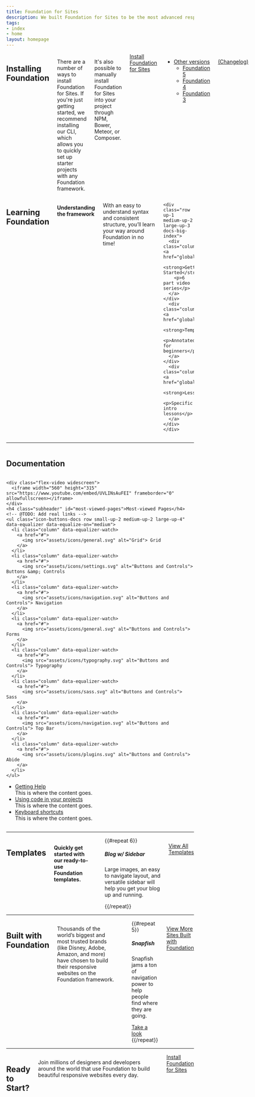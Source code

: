 ```yaml
---
title: Foundation for Sites
description: We built Foundation for Sites to be the most advanced responsive front-end framework in the world.
tags:
- index
- home
layout: homepage
---
```


<div class="row">
  <div class="medium-6 columns">
    <h2 id="installing-foundation">Installing Foundation</h2>
    <p>There are a number of ways to install Foundation for Sites. If you're just getting started, we recommend installing our CLI, which allows you to quickly set up starter projects with any Foundation framework.</p>
    <p>It's also possible to manually install Foundation for Sites into your project through NPM, Bower, Meteor, or Composer.</p>
    <a href="installation.html" class="button-docs">Install Foundation for Sites</a>
    <ul class="dropdown menu docs-dropdown align-top" data-dropdown-menu>
      <li>
        <a href="#">Other versions</a>
        <ul class="menu">
          <li><a href="http://foundation.zurb.com/sites/docs/v/5.5.3"><i class="di-open"></i>Foundation 5</a></li>
          <li><a href="http://foundation.zurb.com/sites/docs/v/4.3.2"><i class="di-open"></i>Foundation 4</a></li>
          <li><a href="http://foundation.zurb.com/sites/docs/v/3.2.5/"><i class="di-open"></i>Foundation 3</a></li>
        </ul>
      </li>
    </ul>
    <p class="docs-nav-version">
      <span data-docs-version></span>
      <a href="https://github.com/zurb/foundation-sites/releases/" target="_blank">(Changelog)</a>
    </p>
    <br>
  </div>
  <div class="medium-6 columns">
    <h2 id="learning-foundation">Learning Foundation</h2>
    <h4>Understanding the framework</h4>
    <p>With an easy to understand syntax and consistent structure, you’ll learn your way around Foundation in no time!</p>

    <div class="row up-1 medium-up-2 large-up-3 docs-big-index">
      <div class="column"><a href="global.html">
        <strong>Getting Started</strong>
        <p>6 part video series</p>
      </a></div>
      <div class="column"><a href="global.html">
        <strong>Templates</strong>
        <p>Annotated for beginners</p>
      </a></div>
      <div class="column"><a href="global.html">
        <strong>Lessons</strong>
        <p>Specific intro lessons</p>
      </a></div>
    </div>


  </div>
</div>

---
<div class="row columns">
  <h2 id="documentation">Documentation</h2>
</div>

<div class="row">
  <div class="medium-12 large-6 columns columns">

    <div class="flex-video widescreen">
      <iframe width="560" height="315" src="https://www.youtube.com/embed/UVLINsAuFEI" frameborder="0" allowfullscreen></iframe>
    </div>
    <h4 class="subheader" id="most-viewed-pages">Most-viewed Pages</h4>
    <!-- @TODO: Add real links -->
    <ul class="icon-buttons-docs row small-up-2 medium-up-2 large-up-4" data-equalizer data-equalize-on="medium">
      <li class="column" data-equalizer-watch>
        <a href="#">
          <img src="assets/icons/general.svg" alt="Grid"> Grid
        </a>
      </li>
      <li class="column" data-equalizer-watch>
        <a href="#">
          <img src="assets/icons/settings.svg" alt="Buttons and Controls"> Buttons &amp; Controls
        </a>
      </li>
      <li class="column" data-equalizer-watch>
        <a href="#">
          <img src="assets/icons/navigation.svg" alt="Buttons and Controls"> Navigation
        </a>
      </li>
      <li class="column" data-equalizer-watch>
        <a href="#">
          <img src="assets/icons/general.svg" alt="Buttons and Controls"> Forms
        </a>
      </li>
      <li class="column" data-equalizer-watch>
        <a href="#">
          <img src="assets/icons/typography.svg" alt="Buttons and Controls"> Typography
        </a>
      </li>
      <li class="column" data-equalizer-watch>
        <a href="#">
          <img src="assets/icons/sass.svg" alt="Buttons and Controls"> Sass
        </a>
      </li>
      <li class="column" data-equalizer-watch>
        <a href="#">
          <img src="assets/icons/navigation.svg" alt="Buttons and Controls"> Top Bar
        </a>
      </li>
      <li class="column" data-equalizer-watch>
        <a href="#">
          <img src="assets/icons/plugins.svg" alt="Buttons and Controls"> Abide
        </a>
      </li>
    </ul>
  </div>
  <div class="medium-12 large-6 columns docs-stacked-spacing" style="margin-top:0">
    <ul class="faq-accordion" data-accordion style="margin-top:0">
      <li class="faq-accordion-item" data-accordion-item>
        <a href="#" class="faq-accordion-title">Getting Help</a>
        <div class="faq-accordion-content" data-tab-content>
          This is where the content goes.
        </div>
      </li>
      <li class="faq-accordion-item" data-accordion-item>
        <a href="#" class="faq-accordion-title">Using code in your projects</a>
        <div class="faq-accordion-content" data-tab-content>
          This is where the content goes.
        </div>
      </li>
      <li class="faq-accordion-item" data-accordion-item>
        <a href="#" class="faq-accordion-title">Keyboard shortcuts</a>
        <div class="faq-accordion-content" data-tab-content>
          This is where the content goes.
        </div>
      </li>
    </ul>
  </div>
</div>


---


<div class="row columns">
  <h2>Templates</h2>
  <h4 class="subheader">Quickly get started with our ready-to-use Foundation templates.</h4>
  <hr class="docs-hr-small">

  <!-- @TODO: Add real content -->
  <div class="row small-up-2 medium-up-3 large-up-3">
    {{#repeat 6}}
    <div class="column docs-grid-content-block">
      <img src="http://foundation.zurb.com/assets/img/sites-templates/f6-template-news-mag.svg" alt="" />
      <h5>Blog w/ Sidebar</h5>
      <p>Large images, an easy to navigate layout, and versatile sidebar will help you get your blog up and running.</p>
    </div>
    {{/repeat}}
  </div>

  <a href="#" class="button-docs secondary">View All Templates</a>

</div>


---

<div class="row columns">
  <h2>Built with Foundation</h2>
  <p class="subheader">Thousands of the world’s biggest and most trusted brands (like Disney, Adobe, Amazon, and more) have chosen to build their responsive websites on the Foundation framework.</p>
  <hr class="docs-hr-small">

  <!-- @TODO: make this its own component instead of being specific -->
  <div class="docs-examples small-up-2 medium-up-2 large-up-5 row">
    {{#repeat 5}}
      <div class="section-inspiration column">
        <div class="image-container">
          <a href="#">
            <img src="https://prod-university-library.s3.amazonaws.com/uploads/site/mobile_screenshot/17537/Screen_Shot_2016-08-04_at_10.02.33_AM.png" alt="" />
          </a>
        </div>
        <h5>Snapfish</h5>
        <p>Snapfish jams a ton of navigation power to help people find where they are going.</p>
        <a href="#" class="secondary button-docs">Take a look <i class="di-arrow-right di-margin-left"></i></a>
      </div>
      {{/repeat}}
    </div>

  <a href="#" class="button-docs secondary">View More Sites Built with Foundation</a>
</div>

---

<div class="row columns">
  <h2>Ready to Start?</h2>
  <p>Join millions of designers and developers around the world that use Foundation to build beautiful responsive websites every day.</p>
  <a href="installation.html" class="large button-docs">Install Foundation for Sites</a>
</div>
